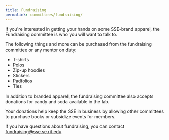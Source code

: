```yaml
---
title: Fundraising
permalink: committees/fundraising/
---
```

If you're interested in getting your hands on some SSE-brand apparel, the
Fundraising committee is who you will want to talk to.

The following things and more can be purchased from the fundraising committee or
any mentor on duty:

* T-shirts
* Polos
* Zip-up hoodies
* Stickers
* Padfolios
* Ties

In addition to branded apparel, the fundraising committee also accepts donations
for candy and soda available in the lab.

Your donations help keep the SSE in business by allowing other committees to
purchase books or subsidize events for members.

If you have questions about fundraising, you can contact
<fundraising@sse.se.rit.edu>.